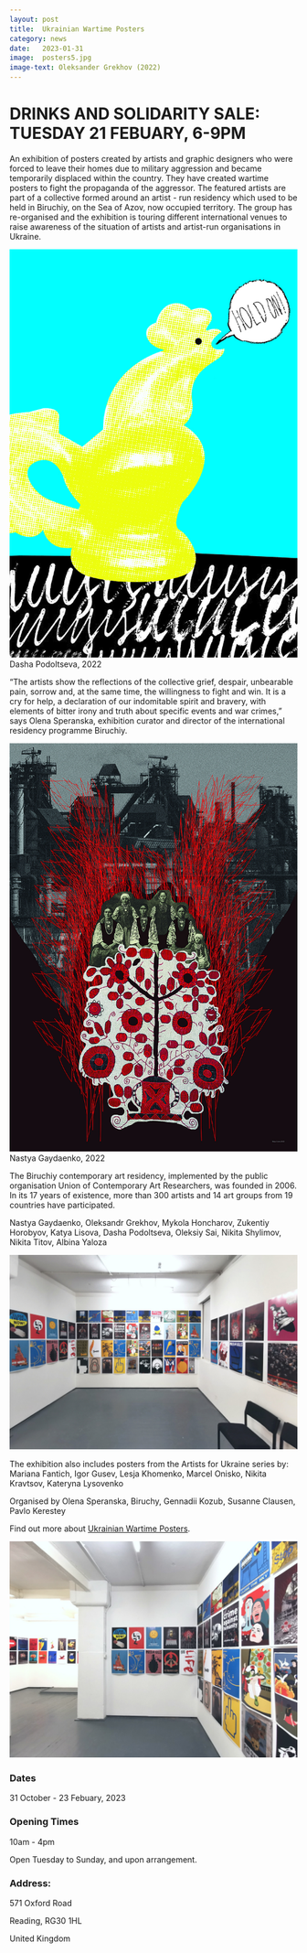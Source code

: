 ```yaml
---
layout: post
title:  Ukrainian Wartime Posters
category: news
date:   2023-01-31
image:  posters5.jpg
image-text: Oleksander Grekhov (2022)
---
```

# DRINKS AND SOLIDARITY SALE: TUESDAY 21 FEBUARY, 6-9PM

An exhibition of posters created by artists and graphic designers who were forced to leave their homes due to military aggression and became temporarily displaced within the country. They have created wartime posters to fight the propaganda of the aggressor. The featured artists are part of a collective formed around an artist - run residency which used to be held in Biruchiy, on the Sea of Azov, now occupied territory. The group has re-organised and the exhibition is touring different international venues to raise awareness of the situation of artists and artist-run organisations in Ukraine.

![](/assets/images/posters6.jpg)
Dasha Podoltseva, 2022

“The artists show the reflections of the collective grief, despair, unbearable pain, sorrow and, at the same time, the willingness to fight and win. It is a cry for help, a declaration of our indomitable spirit and bravery, with elements of bitter irony and truth about specific events and war crimes,” says Olena Speranska, exhibition curator and director of the international residency programme Biruchiy.

![](/assets/images/posters7.jpg)
Nastya Gaydaenko, 2022

The Biruchiy contemporary art residency, implemented by the public organisation Union of Contemporary Art Researchers, was founded in 2006. In its 17 years of existence, more than 300 artists and 14 art groups from 19 countries have participated.

Nastya Gaydaenko, Oleksandr Grekhov, Mykola Honcharov, Zukentiy Horobyov, Katya Lisova, Dasha Podoltseva, Oleksiy Sai, Nikita Shylimov, Nikita Titov, Albina Yaloza

![](/assets/images/posters3.jpg)

The exhibition also includes posters from the Artists for Ukraine series by: Mariana Fantich, Igor Gusev, Lesja Khomenko, Marcel Onisko, Nikita Kravtsov, Kateryna Lysovenko

Organised by Olena Speranska, Biruchy, Gennadii Kozub, Susanne Clausen, Pavlo Kerestey

Find out more about <a href="https://www.ukrainianposter.com">Ukrainian Wartime Posters</a>.

![](/assets/images/posters2.jpg)

### Dates

31 October - 23 Febuary, 2023

### Opening Times

10am - 4pm

Open Tuesday to Sunday, and upon arrangement. 

### Address:

571 Oxford Road

Reading, RG30 1HL

United Kingdom


